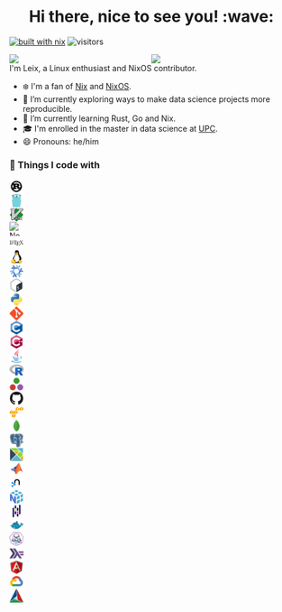 <h1 align="center">Hi there, nice to see you! :wave:</h1>

[![built with nix](https://img.shields.io/static/v1?logo=nixos&logoColor=white&label=&message=Built%20with%20Nix&color=41439a)](https://builtwithnix.org "built with nix")
![visitors](https://visitor-badge.glitch.me/badge?page_id=LeixB.LeixB)


[<img align="right" width="50%" src="https://github-readme-stats.vercel.app/api?username=LeixB&show_icons=true&count_private=true&theme=dark">](https://metrics.lecoq.io/LeixB#gh-dark-mode-only)
[<img align="right" width="50%" src="https://github-readme-stats.vercel.app/api?username=LeixB&show_icons=true&count_private=true">](https://metrics.lecoq.io/LeixB#gh-light-mode-only)


I'm Leix, a Linux enthusiast and NixOS contributor.

- :snowflake: I'm a fan of [Nix](https://nixos.org) and [NixOS](https://nixos.org/nixos/).
- 🔭 I’m currently exploring ways to make data science projects more reproducible.
- 🌱 I’m currently learning Rust, Go and Nix.
- :mortar_board: I'm enrolled in the master in data science at [UPC](https://www.upc.edu).
- 😄 Pronouns: he/him


### :rocket: Things I code with

<p align="left"><a href="https://www.rust-lang.org/" title="Rust" style="display:flex;">
  <img src="https://raw.githubusercontent.com/devicons/devicon/master/icons/rust/rust-plain.svg" alt="Rust" width=25 height=25>
</a>
<a href="https://golang.org/" title="Go" style="display:flex;">
  <img src="https://raw.githubusercontent.com/devicons/devicon/master/icons/go/go-original.svg" alt="Go" width=25 height=25>
</a>
<a href="https://www.vim.org/" title="Vim" style="display:flex;">
  <img src="https://raw.githubusercontent.com/devicons/devicon/master/icons/vim/vim-original.svg" alt="Vim" width=25 height=25>
</a>
<a href="https://neovim.io/" title="Neovim" style="display:flex;">
  <img src="https://github.com/neovim/neovim.github.io/blob/master/logos/neovim-mark-flat.svg" alt="Neovim" width=25 height=25>
</a>
<a href="https://www.latex-project.org/" title="LaTeX" style="display:flex;">
  <img src="https://raw.githubusercontent.com/devicons/devicon/master/icons/latex/latex-original.svg" alt="LaTeX" width=25 height=25>
</a>
<a href="https://www.linux.org/" title="Linux" style="display:flex;">
  <img src="https://raw.githubusercontent.com/devicons/devicon/master/icons/linux/linux-original.svg" alt="Linux" width=25 height=25>
</a>
<a href="https://nixos.org/nix/" title="Nix" style="display:flex;">
  <img src="https://raw.githubusercontent.com/devicons/devicon/master/icons/nixos/nixos-original.svg" alt="Nix" width=25 height=25>
</a>
<a href="https://www.gnu.org/software/bash/" title="bash" style="display:flex;">
  <img src="https://raw.githubusercontent.com/devicons/devicon/master/icons/bash/bash-original.svg" alt="bash" width=25 height=25>
</a>
<a href="https://www.python.org/" title="Python" style="display:flex;">
  <img src="https://raw.githubusercontent.com/devicons/devicon/master/icons/python/python-original.svg" alt="Python" width=25 height=25>
</a>
<a href="https://git-scm.com/" title="git" style="display:flex;">
  <img src="https://raw.githubusercontent.com/devicons/devicon/master/icons/git/git-original.svg" alt="git" width=25 height=25>
</a>
<a href="https://www.gnu.org/software/c/" title="C" style="display:flex;">
  <img src="https://raw.githubusercontent.com/devicons/devicon/master/icons/c/c-original.svg" alt="C" width=25 height=25>
</a>
<a href="https://www.gnu.org/software/gcc/" title="C++" style="display:flex;">
  <img src="https://raw.githubusercontent.com/devicons/devicon/master/icons/cplusplus/cplusplus-original.svg" alt="C++" width=25 height=25>
</a>
<a href="https://www.oracle.com/technetwork/java/index.html" title="Java" style="display:flex;">
  <img src="https://raw.githubusercontent.com/devicons/devicon/master/icons/java/java-original.svg" alt="Java" width=25 height=25>
</a>
<a href="https://www.r-project.org/" title="R" style="display:flex;">
  <img src="https://raw.githubusercontent.com/devicons/devicon/master/icons/r/r-original.svg" alt="R" width=25 height=25>
</a>
<a href="https://julialang.org/" title="Julia" style="display:flex;">
  <img src="https://raw.githubusercontent.com/devicons/devicon/master/icons/julia/julia-original.svg" alt="Julia" width=25 height=25>
</a>
<a href="https://github.com/features/actions" title="GitHub Actions" style="display:flex;">
  <img src="https://raw.githubusercontent.com/devicons/devicon/master/icons/github/github-original.svg" alt="GitHub Actions" width=25 height=25>
</a>
<a href="https://aws.amazon.com/" title="AWS" style="display:flex;">
  <img src="https://raw.githubusercontent.com/devicons/devicon/master/icons/amazonwebservices/amazonwebservices-original.svg" alt="AWS" width=25 height=25>
</a>
<a href="https://www.mongodb.com/" title="MongoDB" style="display:flex;">
  <img src="https://raw.githubusercontent.com/devicons/devicon/master/icons/mongodb/mongodb-original.svg" alt="MongoDB" width=25 height=25>
</a>
<a href="https://www.postgresql.org/" title="PostgreSQL" style="display:flex;">
  <img src="https://raw.githubusercontent.com/devicons/devicon/master/icons/postgresql/postgresql-original.svg" alt="PostgreSQL" width=25 height=25>
</a>
<a href="https://elm-lang.org/" title="ELM" style="display:flex;">
  <img src="https://raw.githubusercontent.com/devicons/devicon/master/icons/elm/elm-original.svg" alt="ELM" width=25 height=25>
</a>
<a href="https://www.mathworks.com/products/matlab.html" title="matlab" style="display:flex;">
  <img src="https://raw.githubusercontent.com/devicons/devicon/master/icons/matlab/matlab-original.svg" alt="matlab" width=25 height=25>
</a>
<a href="https://neo4j.com/" title="neo4j" style="display:flex;">
  <img src="https://raw.githubusercontent.com/devicons/devicon/master/icons/neo4j/neo4j-original.svg" alt="neo4j" width=25 height=25>
</a>
<a href="https://numpy.org/" title="numPy" style="display:flex;">
  <img src="https://raw.githubusercontent.com/devicons/devicon/master/icons/numpy/numpy-original.svg" alt="numPy" width=25 height=25>
</a>
<a href="https://pandas.pydata.org/" title="pandas" style="display:flex;">
  <img src="https://raw.githubusercontent.com/devicons/devicon/master/icons/pandas/pandas-original.svg" alt="pandas" width=25 height=25>
</a>
<a href="https://docker.com/" title="Docker" style="display:flex;">
  <img src="https://raw.githubusercontent.com/devicons/devicon/master/icons/docker/docker-original.svg" alt="Docker" width=25 height=25>
</a>
<a href="https://podman.io/" title="Podman" style="display:flex;">
  <img src="https://raw.githubusercontent.com/devicons/devicon/master/icons/podman/podman-original.svg" alt="Podman" width=25 height=25>
</a>
<a href="https://www.haskell.org/" title="Haskell" style="display:flex;">
  <img src="https://raw.githubusercontent.com/devicons/devicon/master/icons/haskell/haskell-original.svg" alt="Haskell" width=25 height=25>
</a>
<a href="https://angular.io/" title="Angular" style="display:flex;">
  <img src="https://raw.githubusercontent.com/devicons/devicon/master/icons/angularjs/angularjs-original.svg" alt="Angular" width=25 height=25>
</a>
<a href="https://cloud.google.com/" title="Google Cloud" style="display:flex;">
  <img src="https://raw.githubusercontent.com/devicons/devicon/master/icons/googlecloud/googlecloud-original.svg" alt="Google Cloud" width=25 height=25>
</a>
<a href="https://cmake.org/" title="CMake" style="display:flex;">
  <img src="https://raw.githubusercontent.com/devicons/devicon/master/icons/cmake/cmake-original.svg" alt="CMake" width=25 height=25>
</a>
</p>
